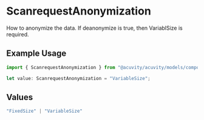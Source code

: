 # ScanrequestAnonymization

How to anonymize the data. If deanonymize is true, then VariablSize is required.

## Example Usage

```typescript
import { ScanrequestAnonymization } from "@acuvity/acuvity/models/components";

let value: ScanrequestAnonymization = "VariableSize";
```

## Values

```typescript
"FixedSize" | "VariableSize"
```